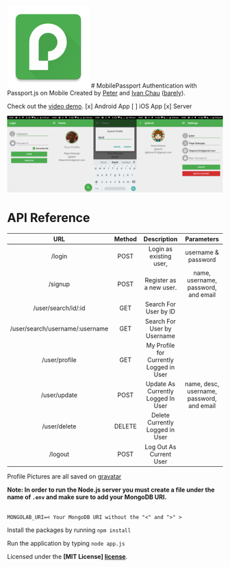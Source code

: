<img src="art/res/mipmap-xxxhdpi/ic_launcher.png">
# MobilePassport
Authentication with Passport.js on Mobile
Created by <a href="http://petersoboyejo.com">Peter</a> and <a href="http://ichauster.github.io">Ivan Chau</a> (<a href="https://github.com/dzt/MobilePassport/graphs/contributors">barely</a>).
<br>

Check out the <a href="https://www.youtube.com/watch?v=C4ik82C5G8g">video demo</a>.
[x] Android App
[ ] iOS App
[x] Server


<img src="art/prev.png">

# API Reference

| URL | Method | Description | Parameters |
|:-------------------------------:|:------:|:---------------------------------------:|:-----------------------------------:|
| /login | POST | Login as existing user, | username & password |
| /signup | POST | Register as a new user. | name, username, password, and email |
| /user/search/id/:id | GET | Search For User by ID |  |
| /user/search/username/:username | GET | Search For User by Username |  |
| /user/profile | GET | My Profile for Currently Logged in User |  |
| /user/update | POST | Update As Currently Logged In User | name, desc, username, password, and email |
| /user/delete | DELETE | Delete Currently Logged in User |  |
| /logout | POST | Log Out As Current User |  |

Profile Pictures are all saved on <a href="http://gravatar.com/">gravatar</a>

**Note: In order to run the Node.js server you must create a file under the name of `.env` and make sure to add your MongoDB URI.**

```

MONGOLAB_URI=< Your MongoDB URI without the "<" and ">" >

```

Install the packages by running
`npm install`

Run the application by typing
`node app.js`

Licensed under the **[MIT License] [license]**.

[license]: https://github.com/dzt/MobilePassport/blob/master/LICENSE
